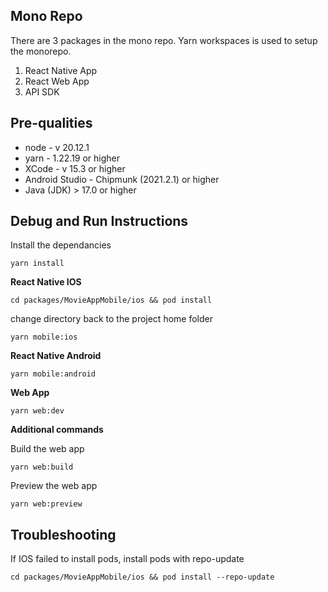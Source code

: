 ## Mono Repo

There are 3 packages in the mono repo. Yarn workspaces is used to setup the monorepo.

1.  React Native App
2.  React Web App
3.  API SDK

## Pre-qualities

- node - v 20.12.1
- yarn - 1.22.19 or higher
- XCode - v 15.3 or higher
- Android Studio - Chipmunk (2021.2.1) or higher
- Java (JDK) > 17.0 or higher

## Debug and Run Instructions

Install the dependancies

    yarn install

**React Native IOS**

    cd packages/MovieAppMobile/ios && pod install

change directory back to the project home folder

    yarn mobile:ios

**React Native Android**

    yarn mobile:android

**Web App**

    yarn web:dev

**Additional commands**

Build the web app

    yarn web:build

Preview the web app

    yarn web:preview

## Troubleshooting

If IOS failed to install pods, install pods with repo-update

    cd packages/MovieAppMobile/ios && pod install --repo-update
